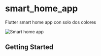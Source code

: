 # smart_home_app

Flutter smart home app con solo dos colores

![Smart home app](https://github.com/manudevcode/flutter-smart-home-app/blob/master/image/image.png?raw=true)

## Getting Started
